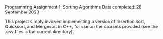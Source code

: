 Programming Assignment 1: Sorting Algorithms
Date completed: 28 September 2023

This project simply involved implementing a version of Insertion Sort, Quicksort, and Mergesort in C++, for use on the datasets provided (see the .csv files in the current directory).